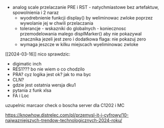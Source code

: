 - analog scale przelaczanie PRE i RST - natychmiastowe bez artefaktuw, spowolnienia i 2 naraz
	- wyodrebnienie funkcji display() by weliminowac zwloke poprzez wywolanie jej w chwili przelaczania
	- tolerancje - wskazniki do globalnych - koniecznosc przemodelowania malego displMarker() aby nie pokazywal znacznika jezeli jest zero i dodatkowa flaga: nie pokazuj zero
	- wymaga jeszcze w kilku miejscach wyeliminowac zwloke


[[2024-03-16]]
nico sprawdzic:
- digimatic inch
- RES1??? bo nie wiem o co chodzilo
- PRA? cyz logika jest ok? jak to ma byc
- CLN?
- gdzie jest ostatnia wersja dku1
- pytania z funk xlsa
- FA i Loc



uzupelnic marcaor check o boscha
server dla C1202 i MC

https://knowhow.distrelec.com/pl/przemysl-it-i-cyfrowy/10-najwazniejszych-trendow-technologicznych-2024-roku/

